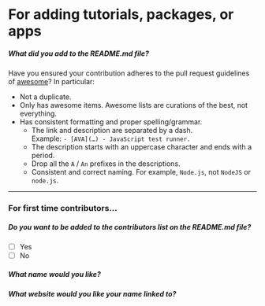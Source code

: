 For adding tutorials, packages, or apps
===========================================
<!-- If you are making a pull request on the master branch, please resubmit your pull request using the dev-master branch. -->


##### What did you add to the README.md file?
<!-- Make a detailed list of what you have added to the readme -->
<!-- - X Tutorial - A tutorial for rshiny -->

Have you ensured your contribution adheres to the pull request guidelines of [awesome](https://github.com/sindresorhus/awesome/edit/master/pull_request_template.md)? In particular:

- Not a duplicate.
- Only has awesome items. Awesome lists are curations of the best, not everything.
- Has consistent formatting and proper spelling/grammar.
	- The link and description are separated by a dash. <br>Example: `- [AVA](…) - JavaScript test runner.`
	- The description starts with an uppercase character and ends with a period.
	- Drop all the `A` / `An` prefixes in the descriptions.
	- Consistent and correct naming. For example, `Node.js`, not `NodeJS` or `node.js`.

----------

### For first time contributors...

##### Do you want to be added to the contributors list on the README.md file?  
<!-- Check yes or no. If yes respond to the next 2 questions. If no, submit the pull request. -->
- [ ] Yes
- [ ] No

##### What name would you like?
<!-- Add a name and link to your name to the README if you checked yes above.-->


##### What website would you like your name linked to?

  
